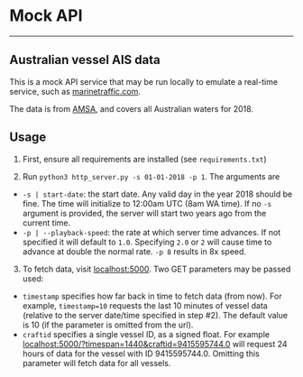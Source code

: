 # Mock API

--- 

## Australian vessel AIS data 

This is a mock API service that may be run locally to emulate a real-time service, such as [marinetraffic.com](https://www.marinetraffic.com/en/ais-api-services/documentation/api-service:ps05).

The data is from [AMSA](https://www.operations.amsa.gov.au/Spatial/DataServices/DigitalData), and covers all Australian waters for 2018. 

## Usage

1. First, ensure all requirements are installed (see `requirements.txt`)

2. Run `python3 http_server.py -s 01-01-2018 -p 1`. The arguments are 
  - `-s | start-date`: the start date. Any valid day in the year 2018 should be fine. The time will initialize to 12:00am UTC (8am WA time). If no `-s` argument is provided, the server will start two years ago from the current time.
  - `-p | --playback-speed`: the rate at which server time advances. If not specified it will default to `1.0`. Specifying `2.0` or `2` will cause time to advance at double the normal rate. `-p 8` results in 8x speed.

3. To fetch data, visit [localhost:5000](http://localhost:5000). Two GET parameters may be passed used:
  - `timestamp` specifies how far back in time to fetch data (from now). For example, `timestamp=10` requests the last 10 minutes of vessel data (relative to the server date/time specified in step #2). The default value is 10 (if the parameter is omitted from the url).
  - `craftid` specifies a single vessel ID, as a signed float. For example [localhost:5000/?timespan=1440&craftid=9415595744.0](http://localhost:5000/?timespan=1440&craftid=9415595744.0) will request 24 hours of data for the vessel with ID 9415595744.0. Omitting this parameter will fetch data for all vessels.
